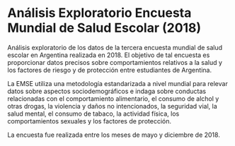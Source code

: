 # Análisis Exploratorio Encuesta Mundial de Salud Escolar (2018)

Análisis exploratorio de los datos de la tercera encuesta mundial de salud escolar en Argentina realizada en 2018.
El objetivo de tal encuesta es proporcionar datos precisos sobre comportamientos relativos a la salud y los factores de riesgo y de protección  entre estudiantes de Argentina.

La EMSE utiliza una metodología estandarizada a nivel mundial para relevar datos sobre aspectos sociodemográficos e indaga sobre conductas relacionadas con el comportamiento alimentario, el consumo de alchol y otras drogas, la violencia y daños no intencionados, la seguridad vial, la salud mental, el consumo de tabaco, la actividad física, los comportamientos sexuales y los factores de protección.

La encuesta fue realizada entre los meses de mayo y diciembre de 2018.
